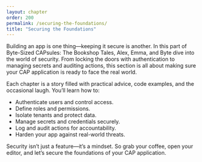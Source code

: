 ```yaml
---
layout: chapter
order: 200
permalink: /securing-the-foundations/
title: "Securing the Foundations"
---
```


Building an app is one thing—keeping it secure is another. In this part of Byte-Sized CAPsules: The Bookshop Tales, Alex, Emma, and Byte dive into the world of security. From locking the doors with authentication to managing secrets and auditing actions, this section is all about making sure your CAP application is ready to face the real world.

Each chapter is a story filled with practical advice, code examples, and the occasional laugh. You’ll learn how to:

- Authenticate users and control access.
- Define roles and permissions.
- Isolate tenants and protect data.
- Manage secrets and credentials securely.
- Log and audit actions for accountability.
- Harden your app against real-world threats.

Security isn’t just a feature—it’s a mindset. So grab your coffee, open your editor, and let’s secure the foundations of your CAP application.
